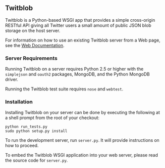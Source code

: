 ## Twitblob ##

Twitblob is a Python-based WSGI app that provides a simple
cross-origin RESTful API giving all Twitter users a small amount of
public JSON blob storage on the host server.

For information on how to use an existing Twitblob server from a Web
page, see the [Web Documentation](http://toolness.github.com/twitblob/).

### Server Requirements ###

Running Twitblob on a server requires Python 2.5 or higher with the
`simplejson` and `oauth2` packages, MongoDB, and the Python MongoDB
driver.

Running the Twitblob test suite requires `nose` and `webtest`.

### Installation ###

Installing Twitblob on your server can be done by executing the
following at a shell prompt from the root of your checkout:

    python run_tests.py
    sudo python setup.py install

To run the development server, run `server.py`. It will provide
instructions on how to proceed.

To embed the Twitblob WSGI application into your web server, please
read the source code for `server.py`.
